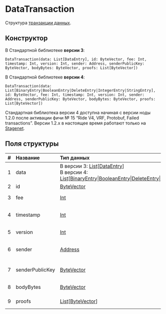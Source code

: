 # DataTransaction

Структура [транзакции данных](/ru/blockchain/transaction-type/data-transaction).

## Конструктор

В Стандартной библиотеке **версии 3**:

``` ride
DataTransaction(data: List[DataEntry], id: ByteVector, fee: Int, timestamp: Int, version: Int, sender: Address, senderPublicKey: ByteVector, bodyBytes: ByteVector, proofs: List[ByteVector])
```

В Стандартной библиотеке **версии 4**:

``` ride
DataTransaction(data: List[BinaryEntry|BooleanEntry|DeleteEntry|IntegerEntry|StringEntry], id: ByteVector, fee: Int, timestamp: Int, version: Int, sender: Address, senderPublicKey: ByteVector, bodyBytes: ByteVector, proofs: List[ByteVector])
```

Стандартная библиотека версии 4 доступна начиная с версии ноды 1.2.0 после активации фичи №&nbsp;15 “Ride V4, VRF, Protobuf, Failed transactions”. Версии 1.2.x в настоящее время работают только на [Stagenet](/ru/blockchain/blockchain-network/stage-network).

## Поля структуры

| # | Название | Тип данных | Описание |
| :--- | :--- | :--- | :--- |
| 1 | data | В версии 3: [List](/ru/ride/data-types/list)[[DataEntry](/ru/ride/structures/script-actions/data-entry)]<br>В версии 4: [List](/ru/ride/data-types/list)[[BinaryEntry](/ru/ride/structures/script-actions/binary-entry)&#124;[BooleanEntry](/ru/ride/structures/script-actions/boolean-entry)&#124;[DeleteEntry](/ru/ride/structures/script-actions/delete-entry)&#124;[IntegerEntry](/ru/ride/structures/script-actions/int-entry)&#124;[StringEntry](/ru/ride/structures/script-actions/string-entry)] | [Массив данных транзакции](/ru/blockchain/transaction-type/data-transaction) |
| 2 | id | [ByteVector](/ru/ride/data-types/byte-vector) | [ID транзакции](/ru/blockchain/transaction/transaction-id) |
| 3 | fee | [Int](/ru/ride/data-types/int) | [Комиссия за транзакцию](/ru/blockchain/transaction/transaction-fee) |
| 4 | timestamp | [Int](/ru/ride/data-types/int) | [Временная метка транзакции](/ru/blockchain/transaction/transaction-timestamp) |
| 5 | version | [Int](/ru/ride/data-types/int) | [Версия транзакции](/ru/blockchain/transaction/transaction-version) |
| 6 | sender | [Address](/ru/ride/structures/common-structures/address) | [Адрес](/ru/blockchain/account/address) отправителя транзакции |
| 7 | senderPublicKey | [ByteVector](/ru/ride/data-types/byte-vector) | Открытый ключ отправителя транзакции |
| 8 | bodyBytes | [ByteVector](/ru/ride/data-types/byte-vector) | [Байты тела транзакции](/ru/blockchain/transaction/transaction-body-bytes) |
| 9 | proofs | [List](/ru/ride/data-types/list)[[ByteVector](/ru/ride/data-types/byte-vector)] | Список [подтверждений](/ru/blockchain/transaction/transaction-proof) |
